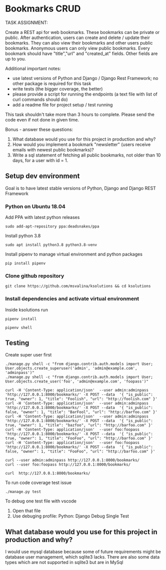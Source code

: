 # Bookmarks CRUD

TASK ASSIGNMENT:

Create a REST api for web bookmarks. These bookmarks can be private or
public. After authentication, users can create and delete / update their
bookmarks. They can also view their bookmarks and other users public
bookmarks. Anonymous users can only view public bookmarks. Every bookmark
should have "title","url" and "created_at" fields. Other fields are up to
you.

Additional important notes:

- use latest versions of Python and Django / Django Rest Framework; no other
  package is required for this task
- write tests (the bigger coverage, the better)
- please provide a script for running the endpoints (a text file with list of
  curl commands should do)
- add a readme file for project setup / test running

This task shouldn't take more than 3 hours to complete. Please send the code
even if not done in given time.

Bonus - answer these questions:

1) What database would you use for this project in production and why?
2) How would you implement a bookmark "newsletter" (users receive emails with
   newest public bookmarks)?
3) Write a sql statement of fetching all public bookmarks, not older than 10
   days, for a user with id = 1.


## Setup dev environment

Goal is to have latest stable versions of Python, Django and Django REST Framework

### Python on Ubuntu 18.04

Add PPA with latest python releases

```shell
sudo add-apt-repository ppa:deadsnakes/ppa
```

Install python 3.8

```shell
sudo apt install python3.8 python3.8-venv
```

Install pipenv to manage virtual environment and python packages

```shell
pip install pipenv
```

### Clone github repository

```shell
git clone https://github.com/msvalina/ksolutions && cd ksolutions
```


### Install dependencies and activate virtual environment

Inside ksolutions run

```shell
pipenv install

pipenv shell
```


## Testing

Create super user first

```shell
./manage.py shell -c "from django.contrib.auth.models import User; User.objects.create_superuser('admin', 'admin@example.com', 'adminpass')"
./manage.py shell -c "from django.contrib.auth.models import User; User.objects.create_user('foo', 'admin@example.com', 'foopass')"

curl -H 'Content-Type: application/json'  --user admin:adminpass 'http://127.0.0.1:8000/bookmarks/' -X POST --data  '{ "is_public": true, "owner": 1, "title": "Foolish", "url": "http://foolish.com" }'
curl -H 'Content-Type: application/json'  --user admin:adminpass 'http://127.0.0.1:8000/bookmarks/' -X POST --data  '{ "is_public": false, "owner": 1, "title": "BarFool", "url": "http://barfoo.com" }'
curl -H 'Content-Type: application/json'  --user admin:adminpass 'http://127.0.0.1:8000/bookmarks/' -X POST --data  '{ "is_public": true, "owner": 1, "title": "bazfoo", "url": "http://barfoo.com" }'
curl -H 'Content-Type: application/json'  --user foo:foopass 'http://127.0.0.1:8000/bookmarks/' -X POST --data  '{ "is_public": true, "owner": 1, "title": "FooFoo", "url": "http://barfoo.com" }'
curl -H 'Content-Type: application/json'  --user foo:foopass 'http://127.0.0.1:8000/bookmarks/' -X POST --data  '{ "is_public": false, "owner": 1, "title": "FooFoo", "url": "http://barfoo.com" }'

curl --user admin:adminpass http://127.0.0.1:8000/bookmarks/
curl --user foo:foopass http://127.0.0.1:8000/bookmarks/

curl  http://127.0.0.1:8000/bookmarks/
```

To run code coverage test issue

```shell
./manage.py test
```

To debug one test file with vscode

1. Open that file
2. Use debuging profile: Python: Django Debug Single Test



## What database would you use for this project in production and why?

I would use mysql database because some of future requirements might be
database user management, which sqlite3 lacks.
There are also some data types which are not supported in sqlite3 but are in
MySql

